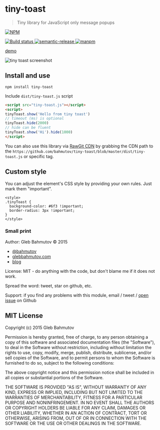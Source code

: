 # tiny-toast
> Tiny library for JavaScript only message popups

[![NPM][tiny-toast-icon] ][tiny-toast-url]

[![Build status][tiny-toast-ci-image] ][tiny-toast-ci-url]
[![semantic-release][semantic-image] ][semantic-url]
[![manpm](https://img.shields.io/badge/manpm-%E2%9C%93-3399ff.svg)](https://github.com/bahmutov/manpm)

[demo](http://glebbahmutov.com/tiny-toast/)

![tiny toast screenshot](tiny-toast.png)

## Install and use

`npm install tiny-toast`

Include `dist/tiny-toast.js` script

```html
<script src="tiny-toast.js"></script>
<script>
tinyToast.show('Hello from tiny toast')
// timeout (ms) is optional
tinyToast.hide(2000)
// hide can be fluent
tinyToast.show('Hi').hide(1000)
</script>
```

You can also use this library via [RawGit CDN](https://rawgit.com/) by grabbing the
CDN path to the `https://github.com/bahmutov/tiny-toast/blob/master/dist/tiny-toast.js` or
specific tag.

## Custom style

You can adjust the element's CSS style by providing your own rules. Just
mark them "important".

```
<style>
.tinyToast {
  background-color: #6f3 !important;
  border-radius: 3px !important;
}
</style>
```

### Small print

Author: Gleb Bahmutov &copy; 2015

* [@bahmutov](https://twitter.com/bahmutov)
* [glebbahmutov.com](http://glebbahmutov.com)
* [blog](http://glebbahmutov.com/blog/)

License: MIT - do anything with the code, but don't blame me if it does not work.

Spread the word: tweet, star on github, etc.

Support: if you find any problems with this module, email / tweet /
[open issue](https://github.com/bahmutov/tiny-toast/issues) on Github

## MIT License

Copyright (c) 2015 Gleb Bahmutov

Permission is hereby granted, free of charge, to any person
obtaining a copy of this software and associated documentation
files (the "Software"), to deal in the Software without
restriction, including without limitation the rights to use,
copy, modify, merge, publish, distribute, sublicense, and/or sell
copies of the Software, and to permit persons to whom the
Software is furnished to do so, subject to the following
conditions:

The above copyright notice and this permission notice shall be
included in all copies or substantial portions of the Software.

THE SOFTWARE IS PROVIDED "AS IS", WITHOUT WARRANTY OF ANY KIND,
EXPRESS OR IMPLIED, INCLUDING BUT NOT LIMITED TO THE WARRANTIES
OF MERCHANTABILITY, FITNESS FOR A PARTICULAR PURPOSE AND
NONINFRINGEMENT. IN NO EVENT SHALL THE AUTHORS OR COPYRIGHT
HOLDERS BE LIABLE FOR ANY CLAIM, DAMAGES OR OTHER LIABILITY,
WHETHER IN AN ACTION OF CONTRACT, TORT OR OTHERWISE, ARISING
FROM, OUT OF OR IN CONNECTION WITH THE SOFTWARE OR THE USE OR
OTHER DEALINGS IN THE SOFTWARE.

[tiny-toast-icon]: https://nodei.co/npm/tiny-toast.png?downloads=true
[tiny-toast-url]: https://npmjs.org/package/tiny-toast
[tiny-toast-ci-image]: https://travis-ci.org/bahmutov/tiny-toast.png?branch=master
[tiny-toast-ci-url]: https://travis-ci.org/bahmutov/tiny-toast
[semantic-image]: https://img.shields.io/badge/%20%20%F0%9F%93%A6%F0%9F%9A%80-semantic--release-e10079.svg
[semantic-url]: https://github.com/semantic-release/semantic-release

